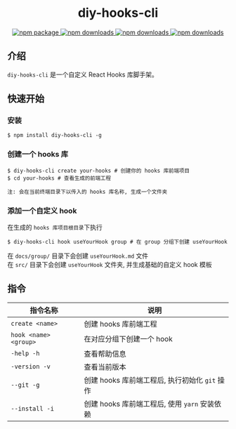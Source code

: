 <div align="center">
<h1>diy-hooks-cli</h1>
   <a href="https://www.npmjs.com/package/diy-hooks-cli">
      <img src="https://img.shields.io/npm/v/diy-hooks-cli.svg" alt="npm package" />
   </a>
   <a href="https://www.npmjs.com/package/diy-hooks-cli">
      <img src="https://img.shields.io/npm/dm/diy-hooks-cli.svg" alt="npm downloads" />
   </a>
   <a href="https://www.npmjs.com/package/diy-hooks-cli">
      <img src="https://img.shields.io/npm/l/diy-hooks-cli.svg" alt="npm downloads" />
   </a>
   <a href="https://github.com/hzm0321/diy-hooks-cli">
      <img src="https://img.shields.io/github/stars/hzm0321/diy-hooks-cli?style=social" alt="npm downloads" />
   </a>
</div>

## 介绍

`diy-hooks-cli` 是一个自定义 React Hooks 库脚手架。

## 快速开始

### 安装

```shell
$ npm install diy-hooks-cli -g
```

### 创建一个 hooks 库

```shell
$ diy-hooks-cli create your-hooks # 创建你的 hooks 库前端项目
$ cd your-hooks # 查看生成的前端工程
```

`注: 会在当前终端目录下以传入的 hooks 库名称, 生成一个文件夹`

### 添加一个自定义 hook

在生成的 `hooks 库项目根目录`下执行

```shell
$ diy-hooks-cli hook useYourHook group # 在 group 分组下创建 useYourHook
```

在 `docs/group/` 目录下会创建 `useYourHook.md` 文件  
在 `src/` 目录下会创建 `useYourHook` 文件夹, 并生成基础的自定义 hook 模板

## 指令

| 指令名称              | 说明                                           |
| --------------------- | ---------------------------------------------- |
| `create <name>`       | 创建 hooks 库前端工程                          |
| `hook <name> <group>` | 在对应分组下创建一个 hook                      |
| `-help -h`            | 查看帮助信息                                   |
| `-version -v`         | 查看当前版本                                   |
| `--git -g`            | 创建 hooks 库前端工程后, 执行初始化 `git` 操作 |
| `--install -i`        | 创建 hooks 库前端工程后, 使用 `yarn` 安装依赖  |
